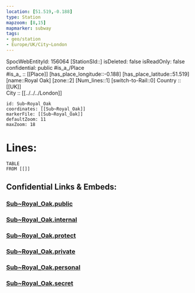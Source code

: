 ```yaml
---
location: [51.519,-0.188] 
type: Station 
mapzoom: [8,15] 
mapmarker: subway 
tags:
- geo/station
- Europe/UK/City~London
---
```

SpocWebEntityId: 156064
[StationSId::] 
isDeleted: false
isReadOnly: false
confidential: public
#is_a_/Place  
#is_a_ :: [[Place]] 
[has_place_longitude::-0.188] 
[has_place_latitude::51.519] 
[name::Royal Oak] 
[zone::2] 
[Num_lines::1] 
[switch-to-Rail::0] 
Country :: [[UK]]  
City :: [[../../../London]]  


```leaflet
id: Sub~Royal_Oak
coordinates: [[Sub~Royal_Oak]] 
markerFile: [[Sub~Royal_Oak]] 
defaultZoom: 11 
maxZoom: 18
```


# Lines: 
```dataview
TABLE 
FROM [[]] 
```


## Confidential Links & Embeds: 

### [Sub~Royal_Oak.public](/_public/\Earth\Continent\Europe\Europe~North\UK\England\Regions~England\London,Greater\cities~GreaterLondon\Underground\StationSub~Royal_Oak.public.md) 

### [Sub~Royal_Oak.internal](/_internal/\Earth\Continent\Europe\Europe~North\UK\England\Regions~England\London,Greater\cities~GreaterLondon\Underground\StationSub~Royal_Oak.internal.md) 

### [Sub~Royal_Oak.protect](/_protect/\Earth\Continent\Europe\Europe~North\UK\England\Regions~England\London,Greater\cities~GreaterLondon\Underground\StationSub~Royal_Oak.protect.md) 

### [Sub~Royal_Oak.private](/_private/\Earth\Continent\Europe\Europe~North\UK\England\Regions~England\London,Greater\cities~GreaterLondon\Underground\StationSub~Royal_Oak.private.md) 

### [Sub~Royal_Oak.personal](/_personal/\Earth\Continent\Europe\Europe~North\UK\England\Regions~England\London,Greater\cities~GreaterLondon\Underground\StationSub~Royal_Oak.personal.md) 

### [Sub~Royal_Oak.secret](/_secret/\Earth\Continent\Europe\Europe~North\UK\England\Regions~England\London,Greater\cities~GreaterLondon\Underground\StationSub~Royal_Oak.secret.md)

